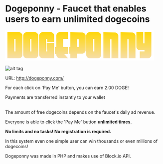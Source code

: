 # Dogeponny - Faucet that enables users to earn unlimited dogecoins

![alt tag](https://raw.githubusercontent.com/fsiamp/dogeponny/master/TEr0vl1426001980.png)

![alt tag](https://s22.postimg.org/6xxee31oh/Screen_Shot_2016_08_28_at_11_58_35_AM.png)

URL: http://dogeponny.com/

For each click on 'Pay Me' button, you can earn 2.00 DOGE!

Payments are transferred instantly to your wallet<br><Br>


The amount of free dogecoins depends on the faucet's daily ad revenue.<br>

Everyone is able to click the 'Pay Me' button <b>unlimited times.</b><br>

<b>No limits and no tasks! No registration is required.</b><br>

In this system even one simple user can win thousands or even millions of dogecoins!

Dogeponny was made in PHP and makes use of Block.io API. 
